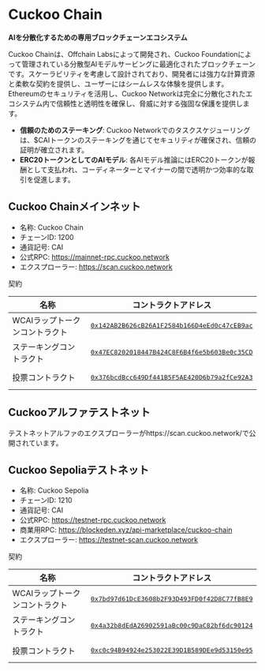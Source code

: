# Cuckoo Chain

**AIを分散化するための専用ブロックチェーンエコシステム**

Cuckoo Chainは、Offchain Labsによって開発され、Cuckoo Foundationによって管理されている分散型AIモデルサービングに最適化されたブロックチェーンです。スケーラビリティを考慮して設計されており、開発者には強力な計算資源と柔軟な契約を提供し、ユーザーにはシームレスな体験を提供します。Ethereumのセキュリティを活用し、Cuckoo Networkは完全に分散化されたエコシステム内で信頼性と透明性を確保し、脅威に対する強固な保護を提供します。

- **信頼のためのステーキング**: Cuckoo Networkでのタスクスケジューリングは、$CAIトークンのステーキングを通じてセキュリティが確保され、信頼の証明が確立されます。
- **ERC20トークンとしてのAIモデル**: 各AIモデル推論にはERC20トークンが報酬として支払われ、コーディネーターとマイナーの間で透明かつ効率的な取引を促進します。

## Cuckoo Chainメインネット

- 名称: Cuckoo Chain
- チェーンID: 1200
- 通貨記号: CAI
- 公式RPC: https://mainnet-rpc.cuckoo.network
- エクスプローラー: https://scan.cuckoo.network

契約

| 名称                        | コントラクトアドレス                                                                                                                        |
| --------------------------- | --------------------------------------------------------------------------------------------------------------------------------------- |
| WCAIラップトークンコントラクト | <pre>[0x142AB2B626cB26A1F2584b166D4eEd0c47cEB9ac](https://scan.cuckoo.network/address/0x142AB2B626cB26A1F2584b166D4eEd0c47cEB9ac)</pre> |
| ステーキングコントラクト    | <pre>[0x47EC8202018447B424C8F6B4f6e5b603Be0c35CD](https://scan.cuckoo.network/address/0x47EC8202018447B424C8F6B4f6e5b603Be0c35CD)</pre> |
| 投票コントラクト             | <pre>[0x376bcdBcc649Df441B5F5AE420D6b79a2fCe92A3](https://scan.cuckoo.network/address/0x376bcdBcc649Df441B5F5AE420D6b79a2fCe92A3)</pre> |

## Cuckooアルファテストネット

テストネットアルファのエクスプローラーがhttps://scan.cuckoo.network/で公開されています。

## Cuckoo Sepoliaテストネット

- 名称: Cuckoo Sepolia
- チェーンID: 1210
- 通貨記号: CAI
- 公式RPC: https://testnet-rpc.cuckoo.network
- 商業用RPC: https://blockeden.xyz/api-marketplace/cuckoo-chain
- エクスプローラー: https://testnet-scan.cuckoo.network

契約

| 名称                        | コントラクトアドレス                                                                                                                                 |
| --------------------------- | ------------------------------------------------------------------------------------------------------------------------------------------------ |
| WCAIラップトークンコントラクト | <pre>[0x7bd97d61DcE3608b2F93D493FD0f42D8C77fB8E9](https://testnet-scan.cuckoo.network/address/0x7bd97d61DcE3608b2F93D493FD0f42D8C77fB8E9/)</pre> |
| ステーキングコントラクト    | <pre>[0x4a32b8dEdA26902591aBc00c9DaC82bf6dc90124](https://testnet-scan.cuckoo.network/address/0x4a32b8dEdA26902591aBc00c9DaC82bf6dc90124/)</pre> |
| 投票コントラクト             | <pre>[0xc0c94B94924e253022E39D1B589DEe9d53150e95](https://testnet-scan.cuckoo.network/address/0xbf4D6eE528f2F7BE1A04AA280e5E27Be15897c9e)</pre>  |

